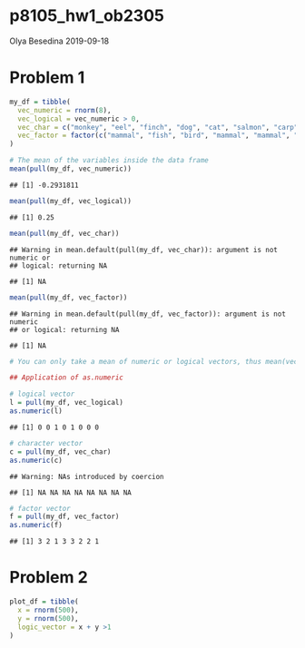 p8105\_hw1\_ob2305
================
Olya Besedina
2019-09-18

# Problem 1

``` r
my_df = tibble(
  vec_numeric = rnorm(8),
  vec_logical = vec_numeric > 0,
  vec_char = c("monkey", "eel", "finch", "dog", "cat", "salmon", "carp","parrot"),
  vec_factor = factor(c("mammal", "fish", "bird", "mammal", "mammal", "fish", "fish", "bird"))
)

# The mean of the variables inside the data frame
mean(pull(my_df, vec_numeric))
```

    ## [1] -0.2931811

``` r
mean(pull(my_df, vec_logical))
```

    ## [1] 0.25

``` r
mean(pull(my_df, vec_char))
```

    ## Warning in mean.default(pull(my_df, vec_char)): argument is not numeric or
    ## logical: returning NA

    ## [1] NA

``` r
mean(pull(my_df, vec_factor))
```

    ## Warning in mean.default(pull(my_df, vec_factor)): argument is not numeric
    ## or logical: returning NA

    ## [1] NA

``` r
# You can only take a mean of numeric or logical vectors, thus mean(vec_char) and mean(vec_factor) are not applicable.

## Application of as.numeric

# logical vector
l = pull(my_df, vec_logical)
as.numeric(l)
```

    ## [1] 0 0 1 0 1 0 0 0

``` r
# character vector
c = pull(my_df, vec_char)
as.numeric(c)
```

    ## Warning: NAs introduced by coercion

    ## [1] NA NA NA NA NA NA NA NA

``` r
# factor vector
f = pull(my_df, vec_factor)
as.numeric(f)
```

    ## [1] 3 2 1 3 3 2 2 1

# Problem 2

``` r
plot_df = tibble(
  x = rnorm(500),
  y = rnorm(500),
  logic_vector = x + y >1
)
```
